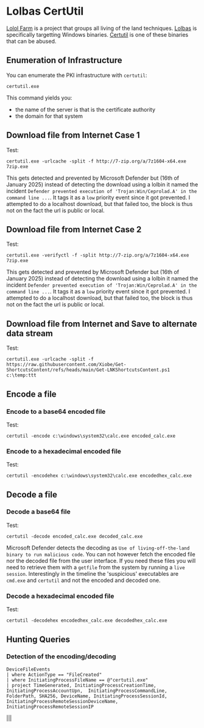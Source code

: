 # Lolbas CertUtil

[Lolol Farm](https://lolol.farm/) is a project that groups all living of the land techniques. [Lolbas](https://lolbas-project.github.io/#) is specifically targetting Windows binaries. [Certutil](https://learn.microsoft.com/en-us/windows-server/administration/windows-commands/certutil) is one of these binaries that can be abused.

## Enumeration of Infrastructure

You can enumerate the PKI infrastructure with `certutil`:

```Shell
certutil.exe
```

This command yields you:

* the name of the server is that is the certificate authority
* the domain for that system

## Download file from Internet Case 1

Test:

```Shell
certutil.exe -urlcache -split -f http://7-zip.org/a/7z1604-x64.exe 7zip.exe
```

This gets detected and prevented by Microsoft Defender but (16th of January 2025) instead of detecting the download using a lolbin it named the incident `Defender prevented execution of 'Trojan:Win/Ceprolad.A' in the command line ...`.
It tags it as a `low` priority event since it got prevented. I attempted to do a localhost download, but that failed too, the block is thus not on the fact the url is public or local.

## Download file from Internet Case 2

Test:

```Shell
certutil.exe -verifyctl -f -split http://7-zip.org/a/7z1604-x64.exe 7zip.exe
```

This gets detected and prevented by Microsoft Defender but (16th of January 2025) instead of detecting the download using a lolbin it named the incident `Defender prevented execution of 'Trojan:Win/Ceprolad.A' in the command line ...`.
It tags it as a `low` priority event since it got prevented. I attempted to do a localhost download, but that failed too, the block is thus not on the fact the url is public or local.

## Download file from Internet and Save to alternate data stream

Test:

```
certutil.exe -urlcache -split -f https://raw.githubusercontent.com/Xiobe/Get-ShortcutsContent/refs/heads/main/Get-LNKShortcutsContent.ps1 c:\temp:ttt
```

## Encode a file

### Encode to a base64 encoded file

Test:

```
certutil -encode c:\windows\system32\calc.exe encoded_calc.exe
```

### Encode to a hexadecimal encoded file

Test:

```
certutil -encodehex c:\windows\system32\calc.exe encodedhex_calc.exe
```

## Decode a file

### Decode a base64 file

Test:

```
certutil -decode encoded_calc.exe decoded_calc.exe
```

Microsoft Defender detects the decoding as `Use of living-off-the-land binary to run malicious code`. You can not however fetch the encoded file nor the decoded file from the user interface. If you need these files you will need to retrieve them with a `getfile` from the system by running a `live session`. Interestingly in the timeline the 'suspicious' executables are `cmd.exe` and `certutil` and not the encoded and decoded one.

### Decode a hexadecimal encoded file

Test:

```
certutil -decodehex encodedhex_calc.exe decodedhex_calc.exe
```

## Hunting Queries

### Detection of the encoding/decoding

```Text
DeviceFileEvents
| where ActionType == "FileCreated"
| where InitiatingProcessFileName == @"certutil.exe"
| project TimeGenerated, InitiatingProcessCreationTime, InitiatingProcessAccountUpn,  InitiatingProcessCommandLine, FolderPath, SHA256, DeviceName, InitiatingProcessSessionId, InitiatingProcessRemoteSessionDeviceName, InitiatingProcessRemoteSessionIP
```


|||
